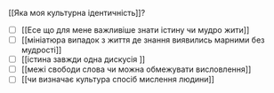 [[Яка моя культурна ідентичність]]?
- [ ] [[Есе що для мене важливіше знати істину чи мудро жити]]
- [ ] [[мініатюра випадок з життя де знання виявились марними без мудрості]]
- [ ] [[істина завжди одна дискусія ]]
- [ ] [[межі свободи слова чи можна обмежувати висловлення]]
- [ ] [[чи визначає культура спосіб мислення людини]]
